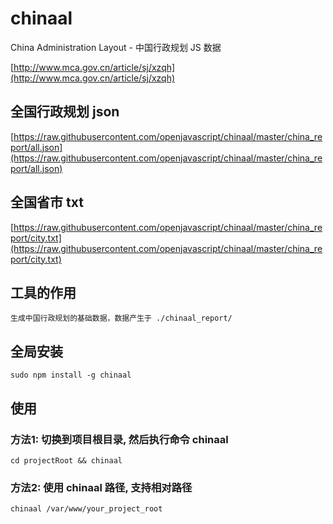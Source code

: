 # chinaal

China Administration Layout - 中国行政规划 JS 数据

[http://www.mca.gov.cn/article/sj/xzqh](http://www.mca.gov.cn/article/sj/xzqh)

## 全国行政规划 json
[https://raw.githubusercontent.com/openjavascript/chinaal/master/china_report/all.json](https://raw.githubusercontent.com/openjavascript/chinaal/master/china_report/all.json)

## 全国省市 txt
[https://raw.githubusercontent.com/openjavascript/chinaal/master/china_report/city.txt](https://raw.githubusercontent.com/openjavascript/chinaal/master/china_report/city.txt)


## 工具的作用
    生成中国行政规划的基础数据，数据产生于 ./chinaal_report/

## 全局安装
    sudo npm install -g chinaal

## 使用
### 方法1: 切换到项目根目录, 然后执行命令 chinaal
    cd projectRoot && chinaal

### 方法2: 使用 chinaal 路径, 支持相对路径
    chinaal /var/www/your_project_root
